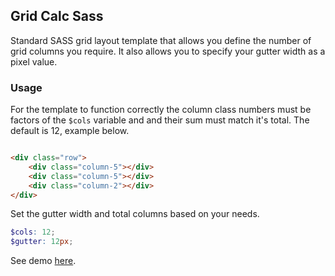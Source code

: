## Grid Calc Sass

Standard SASS grid layout template that allows you define the number of grid columns you require. It also allows you to specify your gutter width as a pixel value.

### Usage

For the template to function correctly the column class numbers must be factors of the ``` $cols ```  variable and and their sum must match it's total. The default is 12, example below.

``` html

<div class="row">
    <div class="column-5"></div>
    <div class="column-5"></div>
    <div class="column-2"></div>
</div>

```
Set the gutter width and total columns based on your needs.

``` scss
$cols: 12;
$gutter: 12px;
```
See demo <a href="https://codepen.io/Rueb/pen/qyeVWZ">here</a>.
